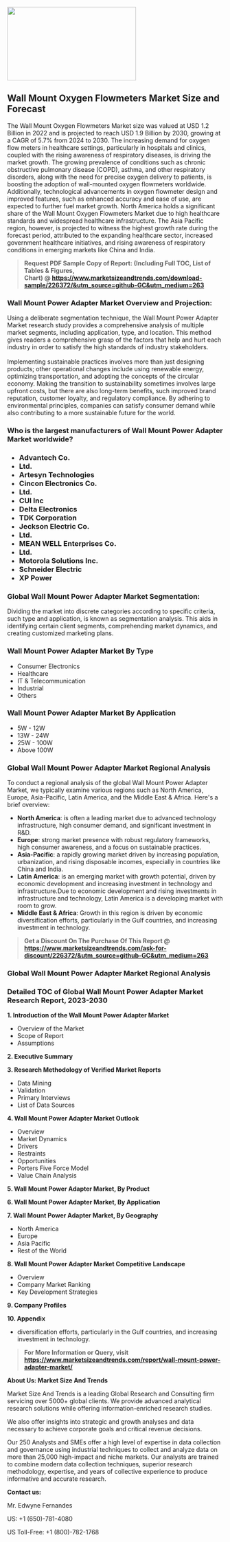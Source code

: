 <p><img class="alignnone size-medium wp-image-20088" src="https://ffe5etoiles.com/wp-content/uploads/2024/12/MST1-300x171.png" alt="" width="300" height="171" /></p><h2>Wall Mount Oxygen Flowmeters Market Size and Forecast</h2><p>The Wall Mount Oxygen Flowmeters Market size was valued at USD 1.2 Billion in 2022 and is projected to reach USD 1.9 Billion by 2030, growing at a CAGR of 5.7% from 2024 to 2030. The increasing demand for oxygen flow meters in healthcare settings, particularly in hospitals and clinics, coupled with the rising awareness of respiratory diseases, is driving the market growth. The growing prevalence of conditions such as chronic obstructive pulmonary disease (COPD), asthma, and other respiratory disorders, along with the need for precise oxygen delivery to patients, is boosting the adoption of wall-mounted oxygen flowmeters worldwide. Additionally, technological advancements in oxygen flowmeter design and improved features, such as enhanced accuracy and ease of use, are expected to further fuel market growth. North America holds a significant share of the Wall Mount Oxygen Flowmeters Market due to high healthcare standards and widespread healthcare infrastructure. The Asia Pacific region, however, is projected to witness the highest growth rate during the forecast period, attributed to the expanding healthcare sector, increased government healthcare initiatives, and rising awareness of respiratory conditions in emerging markets like China and India.</p></p><blockquote id="" class=""><strong>Request PDF Sample Copy of Report: (Including Full TOC, List of Tables &amp; Figures, Chart)&nbsp;@&nbsp;<strong><a href="https://www.marketsizeandtrends.com/download-sample/226372/&utm_source=github-GC&utm_medium=263" target="_blank">https://www.marketsizeandtrends.com/download-sample/226372/&utm_source=github-GC&utm_medium=263</a></strong></strong></blockquote><h3 id="" class="">Wall Mount Power Adapter Market&nbsp;Overview and Projection:</h3><p id="" class="">Using a deliberate segmentation technique, the Wall Mount Power Adapter Market research study provides a comprehensive analysis of multiple market segments, including application, type, and location. This method gives readers a comprehensive grasp of the factors that help and hurt each industry in order to satisfy the high standards of industry stakeholders. <br /> <br />Implementing sustainable practices involves more than just designing products; other operational changes include using renewable energy, optimizing transportation, and adopting the concepts of the circular economy. Making the transition to sustainability sometimes involves large upfront costs, but there are also long-term benefits, such improved brand reputation, customer loyalty, and regulatory compliance. By adhering to environmental principles, companies can satisfy consumer demand while also contributing to a more sustainable future for the world.</p><h3 id="" class="">Who is the largest manufacturers of&nbsp;Wall Mount Power Adapter Market worldwide?</h3><h3 class=""><p><ul><li>Advantech Co. </li><li> Ltd. </li><li> Artesyn Technologies </li><li> Cincon Electronics Co. </li><li> Ltd. </li><li> CUI Inc </li><li> Delta Electronics </li><li> TDK Corporation </li><li> Jeckson Electric Co. </li><li> Ltd. </li><li> MEAN WELL Enterprises Co. </li><li> Ltd. </li><li> Motorola Solutions Inc. </li><li> Schneider Electric </li><li> XP Power</li></ul></p></h3><h3 id="" class="">Global&nbsp;Wall Mount Power Adapter Market Segmentation:</h3><p id="" class="">Dividing the market into discrete categories according to specific criteria, such type and application, is known as segmentation analysis. This aids in identifying certain client segments, comprehending market dynamics, and creating customized marketing plans.</p><h3 id="" class="">Wall Mount Power Adapter Market&nbsp;By Type</h3><p><p><ul><li>Consumer Electronics</li><li> Healthcare</li><li> IT & Telecommunication</li><li> Industrial</li><li> Others</p></li></ul></p></p><h3 id="" class="">Wall Mount Power Adapter Market&nbsp;By Application</h3><p class=""><p><ul><li>5W - 12W</li><li> 13W - 24W</li><li> 25W - 100W</li><li> Above 100W</li></ul></p></p><h3 id="" class="">Global Wall Mount Power Adapter Market Regional Analysis</h3><p id="" class="">To conduct a regional analysis of the global Wall Mount Power Adapter Market, we typically examine various regions such as North America, Europe, Asia-Pacific, Latin America, and the Middle East &amp; Africa. Here's a brief overview:</p><ul><li><strong>North America</strong>: is often a leading market due to advanced technology infrastructure, high consumer demand, and significant investment in R&amp;D.</li><li><strong>Europe</strong>: strong market presence with robust regulatory frameworks, high consumer awareness, and a focus on sustainable practices.</li><li><strong>Asia-Pacific</strong>: a rapidly growing market driven by increasing population, urbanization, and rising disposable incomes, especially in countries like China and India.</li><li><strong>Latin America</strong>: is an emerging market with growth potential, driven by economic development and increasing investment in technology and infrastructure.Due to economic development and rising investments in infrastructure and technology, Latin America is a developing market with room to grow.</li><li><strong>Middle East &amp; Africa</strong>: Growth in this region is driven by economic diversification efforts, particularly in the Gulf countries, and increasing investment in technology.</li></ul><blockquote id="" class=""><strong>Get a Discount On The Purchase Of This Report @ <strong><a href="https://www.marketsizeandtrends.com/ask-for-discount/226372/&utm_source=github-GC&utm_medium=263" target="_blank">https://www.marketsizeandtrends.com/ask-for-discount/226372/&utm_source=github-GC&utm_medium=263</a></strong></strong></blockquote><h3 id="" class="">Global Wall Mount Power Adapter Market Regional Analysis</h3><h3 id="" class="">Detailed TOC of Global Wall Mount Power Adapter Market Research Report, 2023-2030</h3><p id="" class=""><strong>1. Introduction of the Wall Mount Power Adapter Market</strong></p><ul><li>Overview of the Market</li><li>Scope of Report</li><li>Assumptions</li></ul><p id="" class=""><strong>2. Executive Summary</strong></p><p id="" class=""><strong>3. Research Methodology of Verified Market Reports</strong></p><ul><li>Data Mining</li><li>Validation</li><li>Primary Interviews</li><li>List of Data Sources</li></ul><p id="" class=""><strong>4. Wall Mount Power Adapter Market Outlook</strong></p><ul><li>Overview</li><li>Market Dynamics</li><li>Drivers</li><li>Restraints</li><li>Opportunities</li><li>Porters Five Force Model</li><li>Value Chain Analysis</li></ul><p id="" class=""><strong>5. Wall Mount Power Adapter Market, By Product</strong></p><p id="" class=""><strong>6. Wall Mount Power Adapter Market, By Application</strong></p><p id="" class=""><strong>7. Wall Mount Power Adapter Market, By Geography</strong></p><ul><li>North America</li><li>Europe</li><li>Asia Pacific</li><li>Rest of the World</li></ul><p id="" class=""><strong>8. Wall Mount Power Adapter Market Competitive Landscape</strong></p><ul><li>Overview</li><li>Company Market Ranking</li><li>Key Development Strategies</li></ul><p id="" class=""><strong>9. Company Profiles</strong></p><p id="" class=""><strong>10. Appendix</strong></p><ul><li>diversification efforts, particularly in the Gulf countries, and increasing investment in technology.</li></ul><blockquote id="" class=""><strong>For More Information or Query, visit <strong><strong><a href="https://www.marketsizeandtrends.com/report/wall-mount-power-adapter-market/" target="_blank">https://www.marketsizeandtrends.com/report/wall-mount-power-adapter-market/</a></strong></strong></strong></blockquote><p id="" class=""><strong>About Us: Market Size And Trends</strong></p><p id="" class="">Market Size And Trends is a leading Global Research and Consulting firm servicing over 5000+ global clients. We provide advanced analytical research solutions while offering information-enriched research studies.</p><p id="" class="">We also offer insights into strategic and growth analyses and data necessary to achieve corporate goals and critical revenue decisions.</p><p id="" class="">Our 250 Analysts and SMEs offer a high level of expertise in data collection and governance using industrial techniques to collect and analyze data on more than 25,000 high-impact and niche markets. Our analysts are trained to combine modern data collection techniques, superior research methodology, expertise, and years of collective experience to produce informative and accurate research.</p><p id="" class=""><strong>Contact us:</strong></p><p id="" class="">Mr. Edwyne Fernandes</p><p id="" class="">US: +1 (650)-781-4080</p><p id="" class="">US Toll-Free: +1 (800)-782-1768</p>
